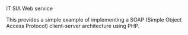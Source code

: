 IT SIA Web service

This provides a simple example of implementing a SOAP (Simple Object Access Protocol) client-server architecture using PHP.
